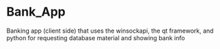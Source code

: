 # Bank_App
Banking app (client side) that uses the winsockapi, the qt framework, and python for requesting database material and showing bank info
